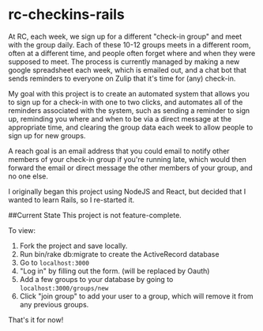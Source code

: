 # rc-checkins-rails


At RC, each week, we sign up for a different "check-in group" and meet with the group daily. Each of these 10-12 groups meets in a different room, often at a different time, and people often forget where and when they were supposed to meet.  The process is currently managed by making a new google spreadsheet each week, which is emailed out, and a chat bot that sends reminders to everyone on Zulip that it's time for (any) check-in.

My goal with this project is to create an automated system that allows you to sign up for a check-in with one to two clicks, and automates all of the reminders associated with the system, such as sending a reminder to sign up, reminding you where and when to be via a direct message at the appropriate time, and clearing the group data each week to allow people to sign up for new groups.

A reach goal is an email address that you could email to notify other members of your check-in group if you're running late, which would then forward the email or direct message the other members of your group, and no one else.

I originally began this project using NodeJS and React, but decided that I wanted to learn Rails, so I re-started it.

##Current State
This project is not feature-complete.

To view:
1. Fork the project and save locally.
2. Run bin/rake db:migrate to create the ActiveRecord database
3. Go to `localhost:3000`
4. "Log in" by filling out the form. (will be replaced by Oauth)
5. Add a few groups to your database by going to `localhost:3000/groups/new`
6. Click "join group" to add your user to a group, which will remove it from any previous groups.

That's it for now!

